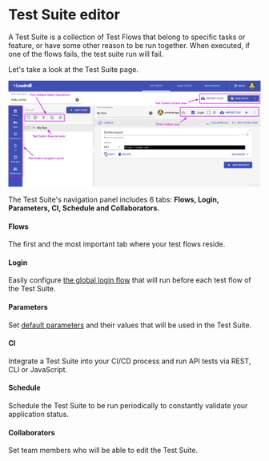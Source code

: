 # Test Suite editor

A Test Suite is a collection of Test Flows that belong to specific tasks or feature, or have some other reason to be run together. When executed, if one of the flows fails, the test suite run will fail.

Let's take a look at the Test Suite page.

![](../../.gitbook/assets/screenshot-38-.png)

The Test Suite's navigation panel includes 6 tabs: **Flows, Login, Parameters, CI, Schedule and Collaborators.**

#### Flows

The first and the most important tab where your test flows reside. 

#### Login

Easily configure [the global login flow](https://docs.loadmill.com/api-testing/test-suite-editor/global-login-flow) that will run before each test flow of the Test Suite.

#### Parameters

Set [default parameters](https://docs.loadmill.com/api-testing/test-suite-editor/parameters) and their values that will be used in the Test Suite. 

#### CI

Integrate a Test Suite into your CI/CD process and run API tests via REST, CLI or JavaScript.

#### Schedule

Schedule the Test Suite to be run periodically to constantly validate your application status.

#### Collaborators

Set team members who will be able to edit the Test Suite.



